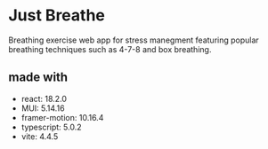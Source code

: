 # Just Breathe

Breathing exercise web app for stress manegment featuring popular
breathing techniques such as 4-7-8 and box breathing.

## made with

- react: 18.2.0
- MUI: 5.14.16
- framer-motion: 10.16.4
- typescript: 5.0.2
- vite: 4.4.5
